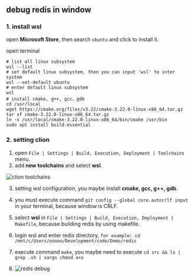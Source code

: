 # 


## debug redis in window

### 1. install wsl

open **Microsoft Store**, then search `ubuntu`  and click to install it.

open terminal

```shell
# list all linux subsystem
wsl --list
# set default linux subsystem, then you can input 'wsl' to inter system
wsl --set-default ubuntu
# enter default linux subsystem
wsl 
# install cmake, g++, gcc，gdb
cd /usr/local
wget https://cmake.org/files/v3.22/cmake-3.22.0-linux-x86_64.tar.gz
tar xf cmake-3.22.0-linux-x86_64.tar.gz
ln -s /usr/local/cmake-3.22.0-linux-x86_64/bin/cmake /usr/bin
sudo apt install build-essential
```

### 2. setting clion

1. open `File | Settings | Build, Execution, Deployment | Toolchains` menu.
2. add **new toolchains** and select **wsl**.

![clion toolchains](../imgs/03-02.png)

3. setting wsl configuration, you maybe install **cmake, gcc, g++, gdb**.

4. you must execute command `git config --global core.autocrlf input` in your terminal, because window is CRLF.

5. select **wsl** in `File | Settings | Build, Execution, Deployment | Makefile`, because building redis by using
   makefile.

6. login wsl and enter redis directory, `for example: cd /mnt/c/Users/ooooo/Development/code/Demo/redis`

7. execute command `make`, you maybe need to execute `cd src && ls | grep .sh | xargs chmod a+x`

8. ![redis debug](../imgs/03-01.png)
